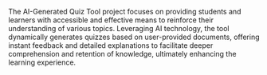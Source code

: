 The AI-Generated Quiz Tool project focuses on providing students and learners with accessible and effective means to reinforce their understanding of various topics. Leveraging AI technology, the tool dynamically generates quizzes based on user-provided documents, offering instant feedback and detailed explanations to facilitate deeper comprehension and retention of knowledge, ultimately enhancing the learning experience.
